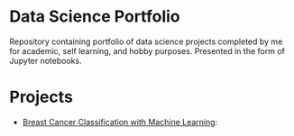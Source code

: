 # Data Science Portfolio

Repository containing portfolio of data science projects completed by me for academic, self learning, and hobby purposes. Presented in the form of Jupyter notebooks.

# Projects

* [Breast Cancer Classification with Machine Learning](https://github.com/mir-m-abdullah/data-science-portfolio/tree/main/Breast%20Cancer%20Detection): 
